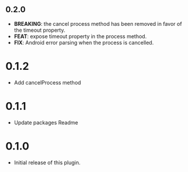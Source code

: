 ## 0.2.0

 - **BREAKING**: the cancel process method has been removed in favor of the timeout property.
 - **FEAT**: expose timeout property in the process method.
 - **FIX**: Android error parsing when the process is cancelled.

# 0.1.2

- Add cancelProcess method

# 0.1.1

- Update packages Readme

# 0.1.0

- Initial release of this plugin.

